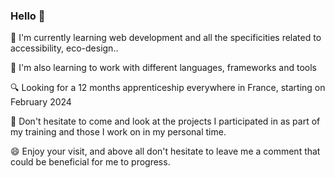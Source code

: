 ### Hello 👋

🌱 I'm currently learning web development and all the specificities related to accessibility, eco-design..

🔭 I'm also learning to work with different languages, frameworks and tools

🔍 Looking for a 12 months apprenticeship everywhere in France, starting on February 2024

💬 Don't hesitate to come and look at the projects I participated in as part of my training and those I work on in my personal time.

😄 Enjoy your visit, and above all don't hesitate to leave me a comment that could be beneficial for me to progress.




<!--
**PaulaRondao/PaulaRondao** is a ✨ _special_ ✨ repository because its `README.md` (this file) appears on your GitHub profile.
<img align="left" alt="Linkedin" src="https://img.shields.io/badge/LinkedIn-0077B5?style=for-the-badge&logo=linkedin&logoColor=white"  /> 
 [<img align="left" alt="medium" src="https://img.shields.io/badge/medium-%2312100E.svg?&style=for-the-badge&logo=medium&logoColor=white" />][blog]
blog is website definition in read file, just a place holder for all the urls that I have used.
[blog]: https://eresh-zealous.medium.com/
blog is website definition in read file, just a place holder for all the urls that I have used.
[blog]: https://eresh-zealous.medium.com/
{BadgeURLHere}

[My website](https://www.paula-rondao.com)
[My notion](https://www.paula-rondao.com)

## My values
Security and trust
Communicative
Indulgence 
Share norms and knowledge

How I work

Here are some ideas to get you started:

- 🔭 I’m currently working on ...
- 🌱 I’m currently learning ...
- 👯 I’m looking to collaborate on ...
- 🤔 I’m looking for help with ...
- 💬 Ask me about ...
- 📫 How to reach me: ...
- 😄 Pronouns: ...
- ⚡ Fun fact: ...
-->
